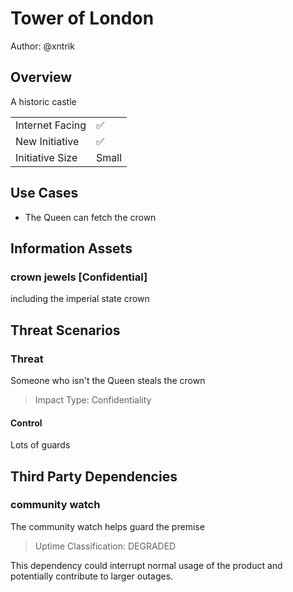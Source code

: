 # Tower of London

Author: @xntrik

## Overview

A historic castle

|    |    |
| -- | -- |
| Internet Facing | ✅  |
| New Initiative | ✅  |
| Initiative Size | Small |

## Use Cases

* The Queen can fetch the crown

## Information Assets

### crown jewels [Confidential]

including the imperial state crown


## Threat Scenarios

### Threat

Someone who isn't the Queen steals the crown

> Impact Type: Confidentiality

#### Control

Lots of guards
## Third Party Dependencies

### community watch

The community watch helps guard the premise

> Uptime Classification: DEGRADED

This dependency could interrupt normal usage of the product and potentially contribute to larger outages.


